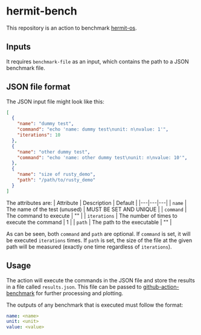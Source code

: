 # hermit-bench

This repository is an action to benchmark [hermit-os](https://github.com/hermit-os/).

## Inputs
It requires `benchmark-file` as an input, which contains the path to a JSON benchmark file. 

## JSON file format
The JSON input file might look like this:
```json
[
  {
    "name": "dummy test",
    "command": "echo 'name: dummy test\nunit: n\nvalue: 1'",
    "iterations": 10
  },
  {
    "name": "other dummy test",
    "command": "echo 'name: other dummy test\nunit: n\nvalue: 10'",
  },
  {
    "name": "size of rusty_demo",
    "path": "/path/to/rusty_demo"
  }
]
```

The attributes are:
| Attribute  | Description | Default |
|---|---|---|
| `name`        | The name of the test (unused)                 | MUST BE SET AND UNIQUE |
| `command`     | The command to execute                        | ""    |
| `iterations`  | The number of times to execute the command    | 1     |
| `path`        | The path to the executable                    | ""    |

As can be seen, both `command` and `path` are optional. If `command` is set, it will be executed `iterations` times. If `path` is set, the size of the file at the given path will be measured (exactly one time regardless of `iterations`).

## Usage
The action will execute the commands in the JSON file and store the results in a file called `results.json`. This file can be passed to [github-action-benchmark](https://github.com/benchmark-action/github-action-benchmark/) for further processing and plotting.

The outputs of any benchmark that is executed must follow the format:
```yaml
name: <name>
unit: <unit>
value: <value>
```
